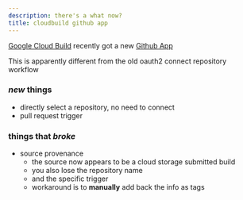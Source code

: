 ```yaml
---
description: there's a what now?
title: cloudbuild github app
---
```

[Google Cloud Build](https://cloud.google.com/cloud-build/)
recently got a new
[Github App](https://github.com/marketplace/google-cloud-build)

This is apparently different from the old
oauth2 connect repository workflow

### _new_ things

- directly select a repository, no need to connect
- pull request trigger

### things that _broke_

- source provenance
  - the source now appears to be a cloud storage submitted build
  - you also lose the repository name
  - and the specific trigger
  - workaround is to **manually** add back the info as tags